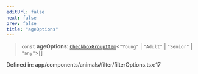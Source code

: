 ```yaml
---
editUrl: false
next: false
prev: false
title: "ageOptions"
---
```


> `const` **ageOptions**: [`CheckboxGroupItem`](/docs/code/frontend/app/components/animals/filter/checkboxgroup/interfaces/checkboxgroupitem/)\<`"Young"` \| `"Adult"` \| `"Senior"` \| `"any"`\>[]

Defined in: app/components/animals/filter/filterOptions.tsx:17
